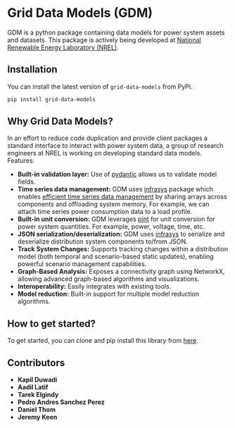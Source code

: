 # Grid Data Models (GDM)

GDM is a python package containing data models for power system assets and datasets. This package is actively being developed at [National Renewable Energy Laboratory (NREL)](https://www.nrel.gov/).

## Installation

You can install the latest version of `grid-data-models` from PyPi.

```bash
pip install grid-data-models
```

## Why Grid Data Models?

In an effort to reduce code duplication and provide client packages a standard interface to interact with power system data, a group of research engineers at NREL is working on developing standard data models. Features:

- **Built-in validation layer:** Use of [pydantic](https://docs.pydantic.dev/latest/) allows us to validate model fields.
- **Time series data management:** GDM uses [infrasys](https://github.nrel.gov/CADET/infrastructure_systems) package which enables [efficient time series data management](https://nrel.github.io/infrasys/explanation/time_series.html) by sharing arrays across components and offloading system memory. For example, we can attach time series power consumption data to a load profile.
- **Built-in unit conversion:** GDM leverages [pint](https://pint.readthedocs.io/en/stable/) for unit conversion for power system quantities. For example, power, voltage, time, etc.
- **JSON serialization/deserialization:** GDM uses [infrasys](https://github.com/NREL/infrasys) to serialize and deserialize distribution system components to/from JSON.
- **Track System Changes:** Supports tracking changes within a distribution model (both temporal and scenario-based static updates), enabling powerful scenario management capabilities.
- **Graph-Based Analysis:** Exposes a connectivity graph using NetworkX, allowing advanced graph-based algorithms and visualizations.
- **Interoperability:** Easily integrates with existing tools.
- **Model reduction:** Built-in support for multiple model reduction algorithms.

## How to get started?

To get started, you can clone and pip install this library from [here](https://nrel-distribution-suites.github.io/grid-data-models/).


## Contributors

- **Kapil Duwadi**
- **Aadil Latif**
- **Tarek Elgindy**
- **Pedro Andres Sanchez Perez**
- **Daniel Thom**
- **Jeremy Keen**
